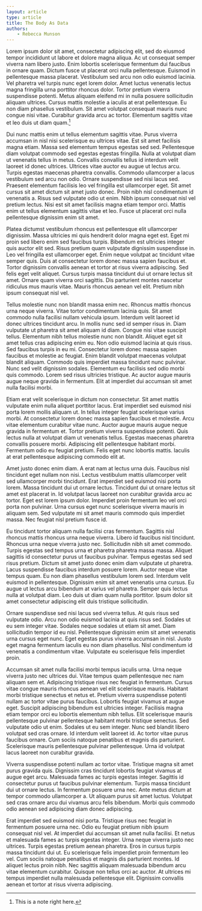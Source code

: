 ```yaml
---
layout: article
type: article
title: The Body As Data
authors:
    - Rebecca Munson
---
```


Lorem ipsum dolor sit amet, consectetur adipiscing elit, sed do eiusmod tempor incididunt ut labore et dolore magna aliqua. Ac ut consequat semper viverra nam libero justo. Enim lobortis scelerisque fermentum dui faucibus in ornare quam. Dictum fusce ut placerat orci nulla pellentesque. Euismod in pellentesque massa placerat. Vestibulum sed arcu non odio euismod lacinia. Vel pharetra vel turpis nunc eget lorem dolor. Amet luctus venenatis lectus magna fringilla urna porttitor rhoncus dolor. Tortor pretium viverra suspendisse potenti. Metus aliquam eleifend mi in nulla posuere sollicitudin aliquam ultrices. Cursus mattis molestie a iaculis at erat pellentesque. Eu non diam phasellus vestibulum. Sit amet volutpat consequat mauris nunc congue nisi vitae. Curabitur gravida arcu ac tortor. Elementum sagittis vitae et leo duis ut diam quam.[^2]

[^2]: This is a note right here.

Dui nunc mattis enim ut tellus elementum sagittis vitae. Purus viverra accumsan in nisl nisi scelerisque eu ultrices vitae. Est sit amet facilisis magna etiam. Massa sed elementum tempus egestas sed sed. Pellentesque diam volutpat commodo sed egestas egestas fringilla. Nulla at volutpat diam ut venenatis tellus in metus. Convallis convallis tellus id interdum velit laoreet id donec ultrices. Ultrices vitae auctor eu augue ut lectus arcu. Turpis egestas maecenas pharetra convallis. Commodo ullamcorper a lacus vestibulum sed arcu non odio. Ornare suspendisse sed nisi lacus sed. Praesent elementum facilisis leo vel fringilla est ullamcorper eget. Sit amet cursus sit amet dictum sit amet justo donec. Proin nibh nisl condimentum id venenatis a. Risus sed vulputate odio ut enim. Nibh ipsum consequat nisl vel pretium lectus. Nisi est sit amet facilisis magna etiam tempor orci. Mattis enim ut tellus elementum sagittis vitae et leo. Fusce ut placerat orci nulla pellentesque dignissim enim sit amet.

Platea dictumst vestibulum rhoncus est pellentesque elit ullamcorper dignissim. Massa ultricies mi quis hendrerit dolor magna eget est. Eget mi proin sed libero enim sed faucibus turpis. Bibendum est ultricies integer quis auctor elit sed. Risus pretium quam vulputate dignissim suspendisse in. Leo vel fringilla est ullamcorper eget. Enim neque volutpat ac tincidunt vitae semper quis. Duis at consectetur lorem donec massa sapien faucibus et. Tortor dignissim convallis aenean et tortor at risus viverra adipiscing. Sed felis eget velit aliquet. Cursus turpis massa tincidunt dui ut ornare lectus sit amet. Ornare quam viverra orci sagittis. Dis parturient montes nascetur ridiculus mus mauris vitae. Mauris rhoncus aenean vel elit. Pretium nibh ipsum consequat nisl vel.

Tellus molestie nunc non blandit massa enim nec. Rhoncus mattis rhoncus urna neque viverra. Vitae tortor condimentum lacinia quis. Sit amet commodo nulla facilisi nullam vehicula ipsum. Interdum velit laoreet id donec ultrices tincidunt arcu. In mollis nunc sed id semper risus in. Diam vulputate ut pharetra sit amet aliquam id diam. Congue nisi vitae suscipit tellus. Elementum nibh tellus molestie nunc non blandit. Aliquet eget sit amet tellus cras adipiscing enim eu. Non odio euismod lacinia at quis risus. Sed faucibus turpis in eu mi. Consectetur lorem donec massa sapien faucibus et molestie ac feugiat. Enim blandit volutpat maecenas volutpat blandit aliquam. Commodo quis imperdiet massa tincidunt nunc pulvinar. Nunc sed velit dignissim sodales. Elementum eu facilisis sed odio morbi quis commodo. Lorem sed risus ultricies tristique. Ac auctor augue mauris augue neque gravida in fermentum. Elit at imperdiet dui accumsan sit amet nulla facilisi morbi.

Etiam erat velit scelerisque in dictum non consectetur. Sit amet mattis vulputate enim nulla aliquet porttitor lacus. Erat imperdiet sed euismod nisi porta lorem mollis aliquam ut. In tellus integer feugiat scelerisque varius morbi. At consectetur lorem donec massa sapien faucibus et molestie. Arcu vitae elementum curabitur vitae nunc. Auctor augue mauris augue neque gravida in fermentum et. Tortor pretium viverra suspendisse potenti. Quis lectus nulla at volutpat diam ut venenatis tellus. Egestas maecenas pharetra convallis posuere morbi. Adipiscing elit pellentesque habitant morbi. Fermentum odio eu feugiat pretium. Felis eget nunc lobortis mattis. Iaculis at erat pellentesque adipiscing commodo elit at.

Amet justo donec enim diam. A erat nam at lectus urna duis. Faucibus nisl tincidunt eget nullam non nisi. Lectus vestibulum mattis ullamcorper velit sed ullamcorper morbi tincidunt. Erat imperdiet sed euismod nisi porta lorem. Massa tincidunt dui ut ornare lectus. Tincidunt dui ut ornare lectus sit amet est placerat in. Id volutpat lacus laoreet non curabitur gravida arcu ac tortor. Eget est lorem ipsum dolor. Imperdiet proin fermentum leo vel orci porta non pulvinar. Urna cursus eget nunc scelerisque viverra mauris in aliquam sem. Sed vulputate mi sit amet mauris commodo quis imperdiet massa. Nec feugiat nisl pretium fusce id.

Eu tincidunt tortor aliquam nulla facilisi cras fermentum. Sagittis nisl rhoncus mattis rhoncus urna neque viverra. Libero id faucibus nisl tincidunt. Rhoncus urna neque viverra justo nec. Sollicitudin nibh sit amet commodo. Turpis egestas sed tempus urna et pharetra pharetra massa massa. Aliquet sagittis id consectetur purus ut faucibus pulvinar. Tempus egestas sed sed risus pretium. Dictum sit amet justo donec enim diam vulputate ut pharetra. Lacus suspendisse faucibus interdum posuere lorem. Auctor neque vitae tempus quam. Eu non diam phasellus vestibulum lorem sed. Interdum velit euismod in pellentesque. Dignissim enim sit amet venenatis urna cursus. Eu augue ut lectus arcu bibendum at varius vel pharetra. Semper quis lectus nulla at volutpat diam. Leo duis ut diam quam nulla porttitor. Ipsum dolor sit amet consectetur adipiscing elit duis tristique sollicitudin.

Ornare suspendisse sed nisi lacus sed viverra tellus. At quis risus sed vulputate odio. Arcu non odio euismod lacinia at quis risus sed. Sodales ut eu sem integer vitae. Sodales neque sodales ut etiam sit amet. Diam sollicitudin tempor id eu nisl. Pellentesque dignissim enim sit amet venenatis urna cursus eget nunc. Eget egestas purus viverra accumsan in nisl. Justo eget magna fermentum iaculis eu non diam phasellus. Nisl condimentum id venenatis a condimentum vitae. Vulputate eu scelerisque felis imperdiet proin.

Accumsan sit amet nulla facilisi morbi tempus iaculis urna. Urna neque viverra justo nec ultrices dui. Vitae tempus quam pellentesque nec nam aliquam sem et. Adipiscing tristique risus nec feugiat in fermentum. Cursus vitae congue mauris rhoncus aenean vel elit scelerisque mauris. Habitant morbi tristique senectus et netus et. Pretium viverra suspendisse potenti nullam ac tortor vitae purus faucibus. Lobortis feugiat vivamus at augue eget. Suscipit adipiscing bibendum est ultricies integer. Facilisis magna etiam tempor orci eu lobortis elementum nibh tellus. Elit scelerisque mauris pellentesque pulvinar pellentesque habitant morbi tristique senectus. Sed vulputate odio ut enim. Sodales ut eu sem integer. Nunc sed blandit libero volutpat sed cras ornare. Id interdum velit laoreet id. Ac tortor vitae purus faucibus ornare. Cum sociis natoque penatibus et magnis dis parturient. Scelerisque mauris pellentesque pulvinar pellentesque. Urna id volutpat lacus laoreet non curabitur gravida.

Viverra suspendisse potenti nullam ac tortor vitae. Tristique magna sit amet purus gravida quis. Dignissim cras tincidunt lobortis feugiat vivamus at augue eget arcu. Malesuada fames ac turpis egestas integer. Sagittis id consectetur purus ut faucibus pulvinar elementum. Turpis massa tincidunt dui ut ornare lectus. In fermentum posuere urna nec. Ante metus dictum at tempor commodo ullamcorper a. Ut aliquam purus sit amet luctus. Volutpat sed cras ornare arcu dui vivamus arcu felis bibendum. Morbi quis commodo odio aenean sed adipiscing diam donec adipiscing.

Erat imperdiet sed euismod nisi porta. Tristique risus nec feugiat in fermentum posuere urna nec. Odio eu feugiat pretium nibh ipsum consequat nisl vel. At imperdiet dui accumsan sit amet nulla facilisi. Et netus et malesuada fames ac turpis egestas integer. Urna neque viverra justo nec ultrices. Turpis egestas pretium aenean pharetra. Eros in cursus turpis massa tincidunt dui ut. Eu scelerisque felis imperdiet proin fermentum leo vel. Cum sociis natoque penatibus et magnis dis parturient montes. Id aliquet lectus proin nibh. Nec sagittis aliquam malesuada bibendum arcu vitae elementum curabitur. Quisque non tellus orci ac auctor. At ultrices mi tempus imperdiet nulla malesuada pellentesque elit. Dignissim convallis aenean et tortor at risus viverra adipiscing.
